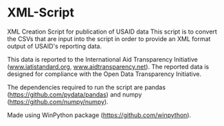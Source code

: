 # XML-Script
XML Creation Script for publication of USAID data
This script is to convert the CSVs that are input into the script in order to provide an XML format output of USAID's reporting data.

This data is reported to the International Aid Transparency Initiative (www.iatistandard.org, www.aidtransparency.net). 
The reported data is designed for compliance with the Open Data Transparency Initiative.

The dependencies required to run the script are pandas (https://github.com/pydata/pandas) and numpy (https://github.com/numpy/numpy).

Made using WinPython package (https://github.com/winpython).
